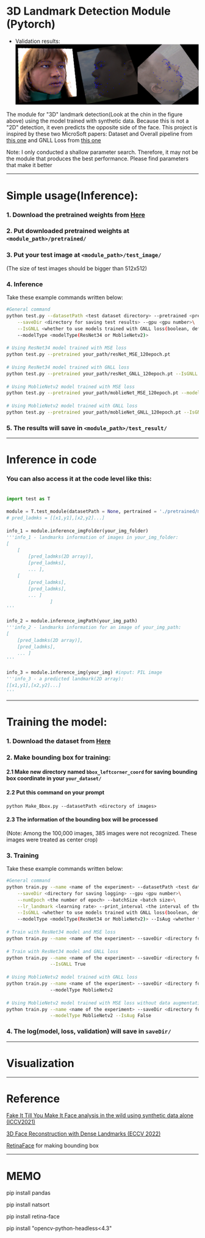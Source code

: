 # 3D Landmark Detection Module (Pytorch)

- Validation results:
![results](./figs/pred_results.png)

The module for "3D" landmark detection(Look at the chin in the figure above) using the model trained with synthetic data. Because this is not a "2D" detection, it even predicts the opposite side of the face. This project is inspired by these two MicroSoft papers: Dataset and Overall pipeline from [this one](https://microsoft.github.io/FaceSynthetics/) and GNLL Loss from [this one](https://microsoft.github.io/DenseLandmarks/)

Note: I only conducted a shallow parameter search. Therefore, it may not be the module that produces the best performance. Please find parameters that make it better

-----------------

# Simple usage(Inference):

### 1. Download the pretrained weights from [Here](https://drive.google.com/drive/folders/1UvIamKlHrFx8sPeQBwvKkAK3xZ7j19j9?usp=sharing)

### 2. Put downloaded pretrained weights at ```<module_path>/pretrained/``` 

### 3. Put your test image at ```<module_path>/test_image/```

(The size of test images should be bigger than 512x512)

### 4. Inference

Take these example commands written below:

```.bash
#General command
python test.py --datasetPath <test dataset directory> --pretrained <pretrained weight path>\
    --saveDir <directory for saving test results> --gpu <gpu number>\
    --IsGNLL <whether to use models trained with GNLL loss(boolean, default=False)>\
    --modelType <modelType(ResNet34 or MoblieNetv2)>

# Using ResNet34 model trained with MSE loss
python test.py --pretrained your_path/resNet_MSE_120epoch.pt

# Using ResNet34 model trained with GNLL loss
python test.py --pretrained your_path/resNet_GNLL_120epoch.pt --IsGNLL True

# Using MoblieNetv2 model trained with MSE loss
python test.py --pretrained your_path/moblieNet_MSE_120epoch.pt --modelType MoblieNetv2

# Using MoblieNetv2 model trained with GNLL loss
python test.py --pretrained your_path/moblieNet_GNLL_120epoch.pt --IsGNLL True --modelType MoblieNetv2
```

### 5. The results will save in ```<module_path>/test_result/```

-----------------

# Inference in code

### You can also access it at the code level like this:

```python

import test as T

module = T.test_module(datasetPath = None, pertrained = './pretrained/model_26.pt', saveDir = './test_result', IsGNLL = False, modelType = 'ResNet34')
# pred_ladmks = [[x1,y1],[x2,y2]...]

info_1 = module.inference_imgFolder(your_img_folder)
'''info_1 - landmarks information of images in your_img_folder:
[
    [
        [pred_ladmks(2D array)], 
        [pred_ladmks],
        ... ],
    [
        [pred_ladmks], 
        [pred_ladmks],
        ... ]
                ]
'''

info_2 = module.inference_imgPath(your_img_path)
'''info_2 - landmarks information for an image of your_img_path:
[
    [pred_ladmks(2D array)], 
    [pred_ladmks],
    ... ] 
'''

info_3 = module.inference_img(your_img) #input: PIL image
'''info_3 - a predicted landmark(2D array): 
[[x1,y1],[x2,y2]...]
'''

```

-----------------

# Training the model:

### 1. Download the dataset from [Here](https://github.com/microsoft/FaceSynthetics)

### 2. Make bounding box for training:

#### 2.1 Make new directory named ```bbox_leftcorner_coord``` for saving bounding box coordinate in your ```your_dataset/```

#### 2.2 Put this command on your prompt 

```
python Make_Bbox.py --datasetPath <directory of images>
```
#### 2.3 The information of the bounding box will be processed 

(Note: Among the 100,000 images, 385 images were not recognized. These images were treated as center crop)

### 3. Training

Take these example commands written below:

```.bash
#General command
python train.py --name <name of the experiment> --datasetPath <test dataset directory>\
    --saveDir <directory for saving logging> --gpu <gpu number>\
    --numEpoch <the number of epoch> --batchSize <batch size>\
    --lr_landmark <learning rate> --print_interval <the interval of the printing log>\
    --IsGNLL <whether to use models trained with GNLL loss(boolean, default=False)>\
    --modelType <modelType(ResNet34 or MoblieNetv2)> --IsAug <whether to use augmentation(boolean, default=True)>

# Train with ResNet34 model and MSE loss
python train.py --name <name of the experiment> --saveDir <directory for saving test results>

# Train with ResNet34 model and GNLL loss
python train.py --name <name of the experiment> --saveDir <directory for saving test results>\
                --IsGNLL True

# Using MoblieNetv2 model trained with GNLL loss
python train.py --name <name of the experiment> --saveDir <directory for saving test results>\ 
                --modelType MoblieNetv2

# Using MoblieNetv2 model trained with MSE loss without data augmentation
python train.py --name <name of the experiment> --saveDir <directory for saving test results>\
                --modelType MoblieNetv2 --IsAug False
```

### 4. The log(model, loss, validation) will save in ```saveDir/```

-----------------

# Visualization



-----------------

# Reference

[Fake It Till You Make It Face analysis in the wild using synthetic data alone (ICCV2021)](https://microsoft.github.io/FaceSynthetics/)

[3D Face Reconstruction with Dense Landmarks (ECCV 2022)](https://microsoft.github.io/DenseLandmarks/)

[RetinaFace](https://github.com/serengil/retinaface) for making bounding box

-----------------

# MEMO

pip install pandas

pip install natsort

pip install retina-face

pip install "opencv-python-headless<4.3"



